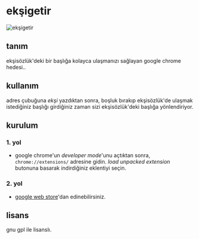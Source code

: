 # ekşigetir

![ekşigetir](https://lh3.googleusercontent.com/X3tzGT4FlmRfpc895BIB2FLIZznD43UsaRKFp6m8qcfhJAInX_149SHI7IROEOdI2ekeyHmdf1o=s640-h400-e365-rw)

## tanım
ekşisözlük'deki bir başlığa kolayca ulaşmanızı sağlayan google chrome hedesi..

## kullanım
adres çubuğuna <i>ekşi</i> yazdıktan sonra, boşluk bırakıp ekşisözlük'de ulaşmak istediğiniz başlığı girdiğiniz zaman sizi ekşisözlük'deki başlığa yönlendiriyor.

## kurulum

### 1. yol
- google chrome'un _developer mode_'unu açtıktan sonra, ```chrome://extensions/``` adresine gidin. _load unpacked extension_ butonuna basarak indirdiğiniz eklentiyi seçin.

### 2. yol
- <a href="https://chrome.google.com/webstore/detail/ek%C5%9Figetir/nmfoeackoajopjeicknnnhilgcpdnadh?hl=en-US&gl=TR">google web store</a>'dan edinebilirsiniz.

## lisans
gnu gpl ile lisanslı. 
